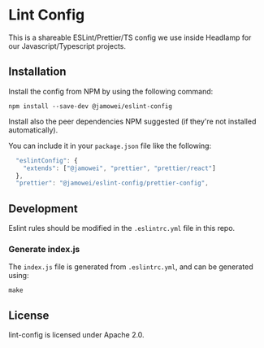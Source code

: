 # Lint Config

This is a shareable ESLint/Prettier/TS config we use inside Headlamp for
our Javascript/Typescript projects.

## Installation

Install the config from NPM by using the following command:

`npm install --save-dev @jamowei/eslint-config`

Install also the peer dependencies NPM suggested (if they're not installed
automatically).

You can include it in your `package.json` file like the following:

```js
  "eslintConfig": {
    "extends": ["@jamowei", "prettier", "prettier/react"]
  },
  "prettier": "@jamowei/eslint-config/prettier-config",
```

## Development

Eslint rules should be modified in the `.eslintrc.yml` file in this repo.

### Generate index.js

The `index.js` file is generated from `.eslintrc.yml`, and can be generated using:

`make`

## License

lint-config is licensed under Apache 2.0.
